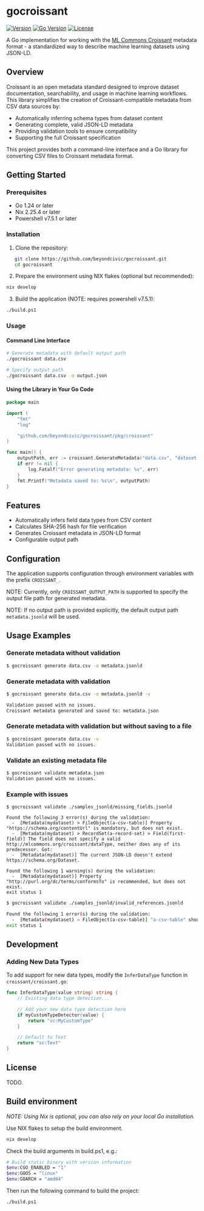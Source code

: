 # gocroissant

[![Version](https://img.shields.io/badge/version-v0.2.7-blue)](https://github.com/beyondcivic/gocroissant/releases/tag/v0.2.7)
[![Go Version](https://img.shields.io/badge/Go-1.24+-00ADD8?logo=go)](https://golang.org/doc/devel/release.html)
[![License](https://img.shields.io/badge/license-TBD-red)](LICENSE)

A Go implementation for working with the [ML Commons Croissant](https://github.com/mlcommons/croissant) metadata format - a standardized way to describe machine learning datasets using JSON-LD.

## Overview

Croissant is an open metadata standard designed to improve dataset documentation, searchability, and usage in machine learning workflows. This library simplifies the creation of Croissant-compatible metadata from CSV data sources by:

- Automatically inferring schema types from dataset content
- Generating complete, valid JSON-LD metadata
- Providing validation tools to ensure compatibility
- Supporting the full Croissant specification

This project provides both a command-line interface and a Go library for converting CSV files to Croissant metadata format.

## Getting Started

### Prerequisites

- Go 1.24 or later
- Nix 2.25.4 or later
- Powershell v7.5.1 or later

### Installation

1. Clone the repository:

```bash
   git clone https://github.com/beyondcivic/gocroissant.git
   cd gocroissant
```

2. Prepare the environment using NIX flakes (optional but recommended):

```bash
nix develop
```

3. Build the application (NOTE: requires powershell v7.5.1):

```bash
./build.ps1
```

### Usage

#### Command Line Interface

```bash
# Generate metadata with default output path
./gocroissant data.csv

# Specify output path
./gocroissant data.csv -o output.json
```

#### Using the Library in Your Go Code

```go
package main

import (
	"fmt"
	"log"

	"github.com/beyondcivic/gocroissant/pkg/croissant"
)

func main() {
	outputPath, err := croissant.GenerateMetadata("data.csv", "dataset.jsonld")
	if err != nil {
		log.Fatalf("Error generating metadata: %v", err)
	}
	fmt.Printf("Metadata saved to: %s\n", outputPath)
}
```

## Features

- Automatically infers field data types from CSV content
- Calculates SHA-256 hash for file verification
- Generates Croissant metadata in JSON-LD format
- Configurable output path

## Configuration

The application supports configuration through environment variables with the prefix `CROISSANT_`.

NOTE: Currently, only `CROISSANT_OUTPUT_PATH` is supported to specify the output file path for generated metadata.

NOTE: If no output path is provided explicitly, the default output path `metadata.jsonld` will be used.

## Usage Examples

### Generate metadata without validation

```bash
$ gocroissant generate data.csv -o metadata.jsonld
```

### Generate metadata with validation

```bash
$ gocroissant generate data.csv -o metadata.jsonld -v

Validation passed with no issues.
Croissant metadata generated and saved to: metadata.json
```

### Generate metadata with validation but without saving to a file

```bash
$ gocroissant generate data.csv -v
Validation passed with no issues.
```

### Validate an existing metadata file

```bash
$ gocroissant validate metadata.json
Validation passed with no issues.
```

### Example with issues

```
$ gocroissant validate ./samples_jsonld/missing_fields.jsonld

Found the following 3 error(s) during the validation:
  -  [Metadata(mydataset) > FileObject(a-csv-table)] Property "https://schema.org/contentUrl" is mandatory, but does not exist.
  -  [Metadata(mydataset) > RecordSet(a-record-set) > Field(first-field)] The field does not specify a valid http://mlcommons.org/croissant/dataType, neither does any of its predecessor. Got:
  -  [Metadata(mydataset)] The current JSON-LD doesn't extend https://schema.org/Dataset.

Found the following 1 warning(s) during the validation:
  -  [Metadata(mydataset)] Property "http://purl.org/dc/terms/conformsTo" is recommended, but does not exist.
exit status 1
```

```bash
$ gocroissant validate ./samples_jsonld/invalid_references.jsonld

Found the following 1 error(s) during the validation:
  -  [Metadata(mydataset) > FileObject(a-csv-table)] "a-csv-table" should have an attribute "@type": "http://mlcommons.org/croissant/FileObject" or "@type": "http://mlcommons.org/croissant/FileSet". Got sc:WRONG_TYPE instead.
exit status 1
```

## Development

### Adding New Data Types

To add support for new data types, modify the `InferDataType` function in `croissant/croissant.go`:

```go
func InferDataType(value string) string {
	// Existing data type detection...

	// Add your new data type detection here
	if myCustomTypeDetector(value) {
		return "sc:MyCustomType"
	}

	// Default to Text
	return "sc:Text"
}
```

## License

TODO.

## Build environment

_NOTE: Using Nix is optional, you can also rely on your local Go installation._

Use NIX flakes to setup the build environment.

```bash
nix develop
```

Check the build arguments in build.ps1, e.g.:

```bash
# Build static binary with version information
$env:CGO_ENABLED = "1"
$env:GOOS = "linux"
$env:GOARCH = "amd64"
```

Then run the following command to build the project:

```bash
./build.ps1
```
